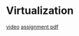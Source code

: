 # Virtualization
<a  href="https://github.com/SaranyaDevi09/Virtualization/assets/138803202/f48063e4-6a43-47b1-a81a-e0e9a03cbded"> video</a>
<a href="[21ITR099 ASSIGNMENT 01.pdf](https://github.com/SaranyaDevi09/Virtualization/files/12158224/21ITR099.ASSIGNMENT.01.pdf)">assignment pdf</a>
